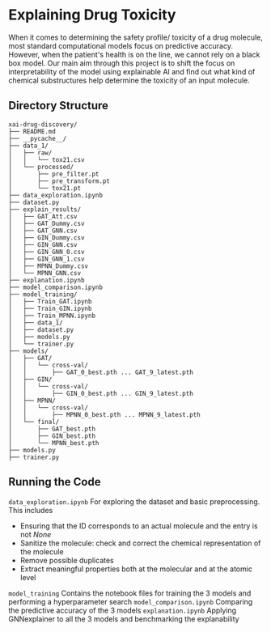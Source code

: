 # Explaining Drug Toxicity


When it comes to determining the safety profile/ toxicity of a drug molecule, most standard computational models focus on predictive accuracy. However, when the patient's health is on the line, we cannot rely on a black box model. Our main aim through this project is to shift the focus on interpretability of the model using explainable AI and find out what kind of chemical substructures help determine the toxicity of an input molecule.

## Directory Structure

```
xai-drug-discovery/
├── README.md
├── __pycache__/
├── data_1/
│   ├── raw/
│   │   └── tox21.csv
│   └── processed/
│       ├── pre_filter.pt
│       ├── pre_transform.pt
│       └── tox21.pt
├── data_exploration.ipynb
├── dataset.py
├── explain_results/
│   ├── GAT_Att.csv
│   ├── GAT_Dummy.csv
│   ├── GAT_GNN.csv
│   ├── GIN_Dummy.csv
│   ├── GIN_GNN.csv
│   ├── GIN_GNN_0.csv
│   ├── GIN_GNN_1.csv
│   ├── MPNN_Dummy.csv
│   └── MPNN_GNN.csv
├── explanation.ipynb
├── model_comparison.ipynb
├── model_training/
│   ├── Train_GAT.ipynb
│   ├── Train_GIN.ipynb
│   ├── Train_MPNN.ipynb
│   ├── data_1/
│   ├── dataset.py
│   ├── models.py
│   └── trainer.py
├── models/
│   ├── GAT/
│   │   └── cross-val/
│   │       ├── GAT_0_best.pth ... GAT_9_latest.pth
│   ├── GIN/
│   │   └── cross-val/
│   │       ├── GIN_0_best.pth ... GIN_9_latest.pth
│   ├── MPNN/
│   │   └── cross-val/
│   │       ├── MPNN_0_best.pth ... MPNN_9_latest.pth
│   └── final/
│       ├── GAT_best.pth
│       ├── GIN_best.pth
│       └── MPNN_best.pth
├── models.py
├── trainer.py
```

## Running the Code

`data_exploration.ipynb` For exploring the dataset and basic preprocessing. This includes

- Ensuring that the ID corresponds to an actual molecule and the entry is not *None*
- Sanitize the molecule: check and correct the chemical representation of the molecule
- Remove possible duplicates
- Extract meaningful properties both at the molecular and at the atomic level

`model_training` Contains the notebook files for training the 3 models and performing a hyperparameter search
`model_comparison.ipynb` Comparing the predictive accuracy of the 3 models
`explanation.ipynb` Applying GNNexplainer to all the 3 models and benchmarking the explanability



